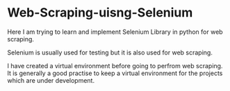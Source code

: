 # Web-Scraping-uisng-Selenium

Here I am trying to learn and implement Selenium Library in python for web scraping. 

Selenium is usually used for testing but it is also used for web scraping.

I have created a virtual environment before going to perfrom web scraping. It is generally a good practise to keep a virtual environment for the projects which are under development.